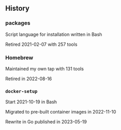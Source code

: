 ## History

<i class="fa-duotone fa-6x fa-clock-desk"></i> <!-- .element: style="float: right;" -->

### packages [](https://github.com/nicholasdille/packages)

Script language for installation written in Bash

Retired 2021-02-07 with 257 tools

### Homebrew [](https://github.com/nicholasdille/homebrew-tap)

Maintained my own tap with 131 tools

Retired in 2022-08-16

### `docker-setup`

Start 2021-10-19 in Bash

Migrated to pre-built container images in 2022-11-10

Rewrite in Go published in 2023-05-19